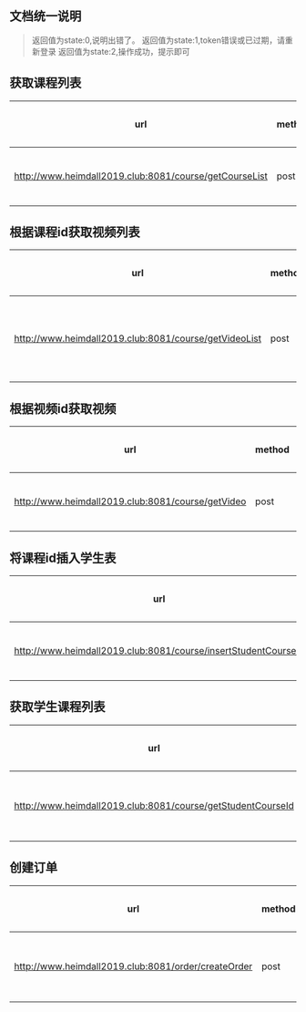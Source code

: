 ## 文档统一说明
>返回值为state:0,说明出错了。
>返回值为state:1,token错误或已过期，请重新登录
>返回值为state:2,操作成功，提示即可
## 获取课程列表
|url |method| 参数 | 返回值
|------------ | -------------| ------------- | ------------
|http://www.heimdall2019.club:8081/course/getCourseList | post|token  | 课程信息
## 根据课程id获取视频列表
|url |method| 参数 | 返回值
|------------ | -------------| ------------- | ------------
|http://www.heimdall2019.club:8081/course/getVideoList | post|token,course_id  | 视频列表信息
## 根据视频id获取视频
|url |method| 参数 | 返回值
|------------ | -------------| ------------- | ------------
|http://www.heimdall2019.club:8081/course/getVideo | post|token,video_id  | 视频信息
## 将课程id插入学生表
|url |method| 参数 | 返回值
|------------ | -------------| ------------- | ------------
|http://www.heimdall2019.club:8081/course/insertStudentCourseId | post|token,student_id,course_id  | 提示即可
## 获取学生课程列表
|url |method| 参数 | 返回值
|------------ | -------------| ------------- | ------------
|http://www.heimdall2019.club:8081/course/getStudentCourseId | post|token,student_id  | 课程id列表
## 创建订单
|url |method| 参数 | 返回值
|------------ | -------------| ------------- | ------------
|http://www.heimdall2019.club:8081/order/createOrder | post|token,student_id,student_name,order_name,order_price,picture  | 课程id列表
